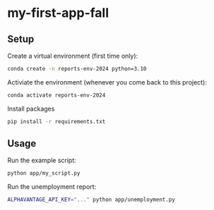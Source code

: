# my-first-app-fall

## Setup

Create a virtual environment (first time only):

```sh
conda create -n reports-env-2024 python=3.10
```

Activiate the environment (whenever you come back to this project):

```sh
conda activate reports-env-2024
```

Install packages

```sh
pip install -r requirements.txt
```


## Usage

Run the example script:

```sh
python app/my_script.py
```

Run the unemployment report:

```sh
ALPHAVANTAGE_API_KEY="..." python app/unemployment.py
```